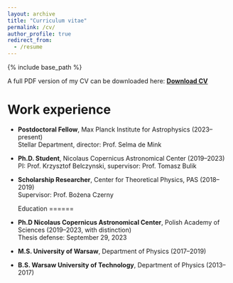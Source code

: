 ```yaml
---
layout: archive
title: "Curriculum vitae"
permalink: /cv/
author_profile: true
redirect_from:
  - /resume
---
```


{% include base_path %}

A full PDF version of my CV can be downloaded here: **[Download CV](/files/CV_Aleksandra_Olejak_website.pdf)**

Work experience
======
- **Postdoctoral Fellow**, Max Planck Institute for Astrophysics (2023–present)  
  Stellar Department, director: Prof. Selma de Mink  
- **Ph.D. Student**, Nicolaus Copernicus Astronomical Center (2019–2023)  
  PI: Prof. Krzysztof Belczynski, supervisor: Prof. Tomasz Bulik  
- **Scholarship Researcher**, Center for Theoretical Physics, PAS (2018–2019)  
  Supervisor: Prof. Bożena Czerny

  Education
======
- **Ph.D Nicolaus Copernicus Astronomical Center**, Polish Academy of Sciences (2019–2023, with distinction)  
  Thesis defense: September 29, 2023 
- **M.S. University of Warsaw**, Department of Physics (2017–2019)  
- **B.S. Warsaw University of Technology**, Department of Physics (2013–2017)


  

